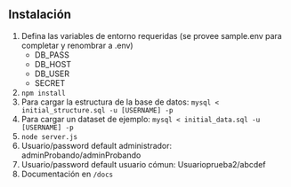## Instalación

1. Defina las variables de entorno requeridas (se provee sample.env para completar y renombrar a .env)
    * DB_PASS
    * DB_HOST
    * DB_USER
    * SECRET
1. `npm install`
1. Para cargar la estructura de la base de datos: `mysql < initial_structure.sql -u [USERNAME] -p` 
1. Para cargar un dataset de ejemplo: `mysql < initial_data.sql -u [USERNAME] -p`
1. `node server.js`
1. Usuario/password default administrador: adminProbando/adminProbando
1. Usuario/password default usuario cómun: Usuarioprueba2/abcdef
1. Documentación en `/docs`